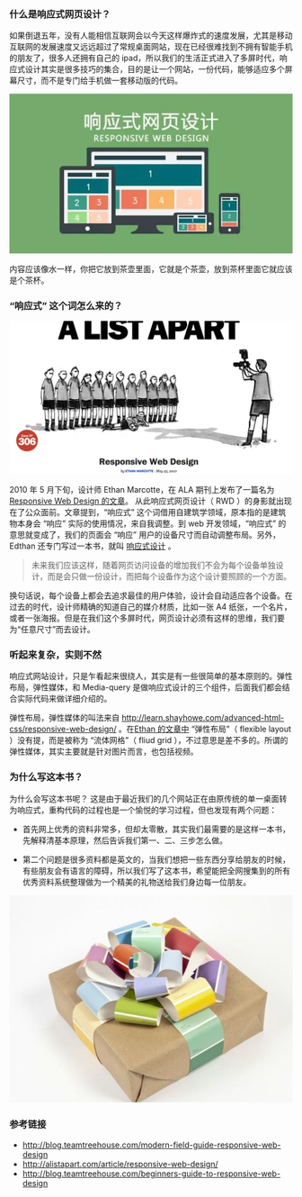 ### 什么是响应式网页设计？

如果倒退五年，没有人能相信互联网会以今天这样爆炸式的速度发展，尤其是移动互联网的发展速度又远远超过了常规桌面网站，现在已经很难找到不拥有智能手机的朋友了，很多人还拥有自己的 ipad，所以我们的生活正式进入了多屏时代，响应式设计其实是很多技巧的集合，目的是让一个网站，一份代码，能够适应多个屏幕尺寸，而不是专门给手机做一套移动版的代码。

![](https://raw.githubusercontent.com/haoqicat/go-responsive/master/img/forward/res.png)

内容应该像水一样，你把它放到茶壶里面，它就是个茶壶，放到茶杯里面它就应该是个茶杯。

### “响应式” 这个词怎么来的？

![](https://raw.githubusercontent.com/haoqicat/go-responsive/master/img/forward/responsive-term.png)

2010 年 5 月下旬，设计师 Ethan Marcotte，在 ALA 期刊上发布了一篇名为 [Responsive Web Design 的文章](http://alistapart.com/article/responsive-web-design/)。 从此响应式网页设计（ RWD ）的身影就出现在了公众面前。文章提到，“响应式” 这个词借用自建筑学领域，原本指的是建筑物本身会 “响应” 实际的使用情况，来自我调整。到 web 开发领域，“响应式” 的意思就变成了，我们的页面会 “响应” 用户的设备尺寸而自动调整布局。另外，Edthan 还专门写过一本书，就叫 [响应式设计](http://abookapart.com/products/responsive-web-design) 。

> 未来我们应该这样，随着网页访问设备的增加我们不会为每个设备单独设计，而是会只做一份设计，而把每个设备作为这个设计要照顾的一个方面。

换句话说，每个设备上都会去追求最佳的用户体验，设计会自动适应各个设备。在过去的时代，设计师精确的知道自己的媒介材质，比如一张 A4 纸张，一个名片，或者一张海报。但是在我们这个多屏时代，网页设计必须有这样的思维，我们要为“任意尺寸”而去设计。

### 听起来复杂，实则不然

响应式网站设计，只是乍看起来很绕人，其实是有一些很简单的基本原则的。弹性布局，弹性媒体，和 Media-query 是做响应式设计的三个组件，后面我们都会结合实际代码来做详细介绍的。

弹性布局，弹性媒体的叫法来自 <http://learn.shayhowe.com/advanced-html-css/responsive-web-design/> 。在[Ethan 的文章中](http://alistapart.com/article/responsive-web-design/) “弹性布局”（ flexible layout ）没有提，而是被称为 “流体网格”（ fliud grid ），不过意思是差不多的。所谓的弹性媒体，其实主要就是针对图片而言，也包括视频。

### 为什么写这本书？

为什么会写这本书呢？ 这是由于最近我们的几个网站正在由原传统的单一桌面转为响应式，重构代码的过程也是一个愉悦的学习过程，但也发现有两个问题：

* 首先网上优秀的资料非常多，但却太零散，其实我们最需要的是这样一本书，先解释清基本原理，然后告诉我们第一、二、三步怎么做。

* 第二个问题是很多资料都是英文的，当我们想把一些东西分享给朋友的时候，有些朋友会有语言的障碍，所以我们写了这本书，希望能把全网搜集到的所有优秀资料系统整理做为一个精美的礼物送给我们身边每一位朋友。

![](https://raw.githubusercontent.com/haoqicat/go-responsive/master/img/forward/gift.jpg)

### 参考链接

* <http://blog.teamtreehouse.com/modern-field-guide-responsive-web-design>
* <http://alistapart.com/article/responsive-web-design/>
* <http://blog.teamtreehouse.com/beginners-guide-to-responsive-web-design>
